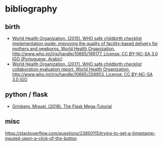 # bibliography
## birth
- [World Health Organization. (‎2015)‎. WHO safe childbirth checklist implementation guide: improving the quality of facility-based delivery for mothers and newborns. World Health Organization. http://www.who.int/iris/handle/10665/199177. License: CC BY-NC-SA 3.0 IGO (‎Portuguese, Arabic)](http://apps.who.int/iris/handle/10665/199177)
- [World Health Organization. (‎2017)‎. WHO safe childbirth checklist collaboration evaluation report. World Health Organization. http://www.who.int/iris/handle/10665/259953. License: CC BY-NC-SA 3.0 IGO](http://www.who.int/iris/handle/10665/259953)

## python / flask
- [Grinberg, Miguel. (2018). The Flask Mega-Tutorial](https://blog.miguelgrinberg.com/post/the-flask-mega-tutorial-part-i-hello-world)

## misc
https://stackoverflow.com/questions/23850115/trying-to-get-a-timestamp-inputed-upon-a-click-of-the-button